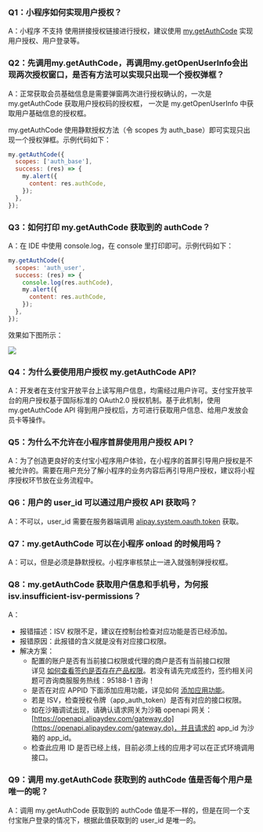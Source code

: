 ### Q1：小程序如何实现用户授权？
A：小程序 不支持 使用拼接授权链接进行授权，建议使用 [my.getAuthCode](/mini/api/openapi-authorize) 实现用户授权、用户登录等。

### Q2：先调用my.getAuthCode，再调用my.getOpenUserInfo会出现两次授权窗口，是否有方法可以实现只出现一个授权弹框？
A：正常获取会员基础信息是需要弹窗两次进行授权确认的，一次是 my.getAuthCode 获取用户授权码的授权框， 一次是 my.getOpenUserInfo 中获取用户基础信息的授权框。

my.getAuthCode 使用静默授权方法（令 scopes 为 auth_base）即可实现只出现一个授权弹框。示例代码如下：

```javascript
my.getAuthCode({
  scopes: ['auth_base'],
  success: (res) => {
    my.alert({
      content: res.authCode,
    });
  },
});
```

### Q3：如何打印 my.getAuthCode 获取到的 authCode？
A：在 IDE 中使用 console.log，在 console 里打印即可。示例代码如下：

```javascript
my.getAuthCode({
  scopes: 'auth_user',
  success: (res) => {
    console.log(res.authCode),
    my.alert({
      content: res.authCode, 
    });
  },
});
```

效果如下图所示：

![](https://gw.alipayobjects.com/zos/skylark-tools/public/files/6154e61a1f0d1387f5ec0da08926a267.png?x-oss-process=image/resize,w_1500#align=left&display=inline&height=394&margin=%5Bobject%20Object%5D&originHeight=793&originWidth=1500&status=done&style=none&width=746)

### Q4：为什么要使用用户授权 my.getAuthCode API?
A：开发者在支付宝开放平台上读写用户信息，均需经过用户许可。支付宝开放平台的用户授权基于国际标准的 OAuth2.0 授权机制。基于此机制，使用 my.getAuthCode API 得到用户授权后，方可进行获取用户信息、给用户发放会员卡等操作。

### Q5：为什么不允许在小程序首屏使用用户授权 API？
A：为了创造更良好的支付宝小程序用户体验，在小程序的首屏引导用户授权是不被允许的。需要在用户充分了解小程序的业务内容后再引导用户授权，建议将小程序授权环节放在业务流程中。

### Q6：用户的 user_id 可以通过用户授权 API 获取吗？
A：不可以，user_id 需要在服务器端调用 [alipay.system.oauth.token](/mini/introduce/twn8vq) 获取。

### Q7：my.getAuthCode 可以在小程序 onload 的时候用吗？
A：可以，但是必须是静默授权。小程序审核禁止一进入就强制弹授权框。

### Q8：my.getAuthCode 获取用户信息和手机号，为何报 isv.insufficient-isv-permissions？
A：

- 报错描述：ISV 权限不足，建议在控制台检查对应功能是否已经添加。
- 报错原因：此报错的含义就是没有对应接口权限。
- 解决方案：
   - 配置的账户是否有当前接口权限或代理的商户是否有当前接口权限<br />详见 [如何查看签约是否存在产品权限](https://opendocs.alipay.com/support/01raue)。若没有请先完成签约，签约相关问题可咨询商服服务热线：95188-1 咨询！
   - 是否在对应 APPID 下面添加应用功能，详见如何 [添加应用功能](https://docs.open.alipay.com/200/105310#s1)。
   - 若是 ISV，检查授权令牌（app_auth_token）是否有对应的接口权限。
   - 如在沙箱调试出现，请确认请求网关为沙箱 openapi 网关：[https://openapi.alipaydev.com/gateway.do](https://openapi.alipaydev.com/gateway.do)，并且请求的 app_id 为沙箱的 app_id。
   - 检查此应用 ID 是否已经上线，目前必须上线的应用才可以在正式环境调用接口。

### Q9：调用 my.getAuthCode 获取到的 authCode 值是否每个用户是唯一的呢？
A：调用 my.getAuthCode 获取到的 authCode 值是不一样的，但是在同一个支付宝账户登录的情况下，根据此值获取到的 user_id 是唯一的。
